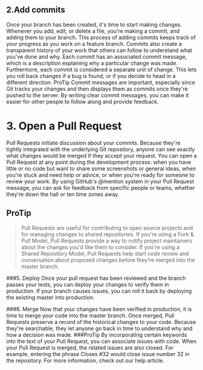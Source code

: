 ## 2.Add commits
Once your branch has been created, it's time to start making changes. Whenever you add, edit, or delete a file, you're making a commit, and adding them to your branch. This process of adding commits keeps track of your progress as you work on a feature branch.
Commits also create a transparent history of your work that others can follow to understand what you've done and why. Each commit has an associated commit message, which is a description explaining why a particular change was made. Furthermore, each commit is considered a separate unit of change. This lets you roll back changes if a bug is found, or if you decide to head in a different direction.
ProTip
Commit messages are important, especially since Git tracks your changes and then displays them as commits once they're pushed to the server. By writing clear commit messages, you can make it easier for other people to follow along and provide feedback.

# 3. Open a Pull Request
Pull Requests initiate discussion about your commits. Because they're tightly integrated with the underlying Git repository, anyone can see exactly what changes would be merged if they accept your request.
You can open a Pull Request at any point during the development process: when you have little or no code but want to share some screenshots or general ideas, when you're stuck and need help or advice, or when you're ready for someone to review your work. By using GitHub's @mention system in your Pull Request message, you can ask for feedback from specific people or teams, whether they're down the hall or ten time zones away.
## ProTip
> Pull Requests are useful for contributing to open source projects and for managing changes to shared repositories. If you're using a Fork & Pull Model, Pull Requests provide a way to notify project maintainers about the changes you'd like them to consider. If you're using a Shared Repository Model, Pull Requests help start code review and conversation about proposed changes before they're merged into the master branch.


###5. Deploy
Once your pull request has been reviewed and the branch passes your tests, you can deploy your changes to verify them in production. If your branch causes issues, you can roll it back by deploying the existing master into production.

###6. Merge
Now that your changes have been verified in production, it is time to merge your code into the master branch.
Once merged, Pull Requests preserve a record of the historical changes to your code. Because they're searchable, they let anyone go back in time to understand why and how a decision was made.
###ProTip
By incorporating certain keywords into the text of your Pull Request, you can associate issues with code. When your Pull Request is merged, the related issues are also closed. For example, entering the phrase Closes #32 would close issue number 32 in the repository. For more information, check out our help article.


